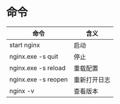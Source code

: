 # 命令
| 命令                | 含义         |
| ------------------- | ------------ |
| start nginx         | 启动         |
| nginx.exe -s quit   | 停止         |
| nginx.exe -s reload | 重载配置     |
| nginx.exe -s reopen | 重新打开日志 |
| nginx -v            | 查看版本     |
 